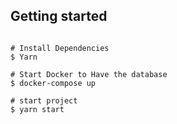 


## Getting started

```batch

# Install Dependencies
$ Yarn

# Start Docker to Have the database
$ docker-compose up

# start project
$ yarn start

```
